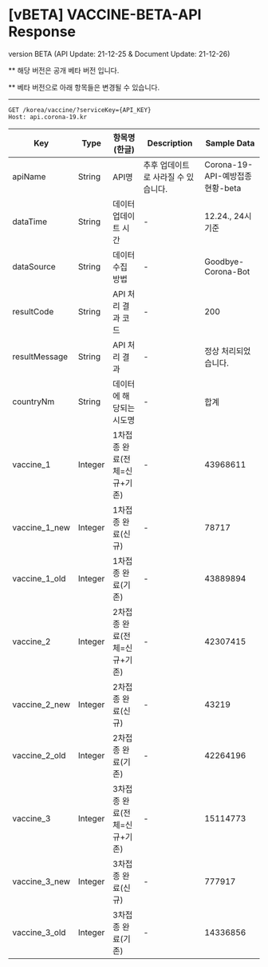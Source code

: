 # [vBETA] VACCINE-BETA-API Response
 

version BETA (API Update: 21-12-25 & Document Update: 21-12-26)
 
** 해당 버전은 공개 베타 버전 입니다.

** 베타 버전으로 아래 항목들은 변경될 수 있습니다.

---


```
GET /korea/vaccine/?serviceKey={API_KEY}
Host: api.corona-19.kr
```
 
|Key|Type|항목명(한글)|Description|Sample Data|
|---|--|---|--|--|
|apiName|String|API명|추후 업데이트로 사라질 수 있습니다.|Corona-19-API-예방접종현황-beta|
|dataTime|String|데이터 업데이트 시간|-|12.24., 24시 기준|
|dataSource|String|데이터 수집 방법|-|Goodbye-Corona-Bot|
|resultCode|String|API 처리 결과 코드|-|200|
|resultMessage|String|API 처리 결과|-|정상 처리되었습니다.|
|countryNm|String|데이터에 해당되는 시도명|-|합계|
|vaccine_1|Integer|1차접종 완료(전체=신규+기존)|-|43968611|
|vaccine_1_new|Integer|1차접종 완료(신규)|-|78717|
|vaccine_1_old|Integer|1차접종 완료(기존)|-|43889894|
|vaccine_2|Integer|2차접종 완료(전체=신규+기존)|-|42307415|
|vaccine_2_new|Integer|2차접종 완료(신규)|-|43219|
|vaccine_2_old|Integer|2차접종 완료(기존)|-|42264196|
|vaccine_3|Integer|3차접종 완료(전체=신규+기존)|-|15114773|
|vaccine_3_new|Integer|3차접종 완료(신규)|-|777917|
|vaccine_3_old|Integer|3차접종 완료(기존)|-|14336856|